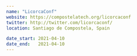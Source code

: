 ```yaml
---
name: "LicorcaConf"
website: https://compostelatech.org/licorcaconf
twitter: http://twitter.com/licorcaconf/
location: Santiago de Compostela, Spain

date_start: 2021-04-10
date_end:   2021-04-10
---
```

